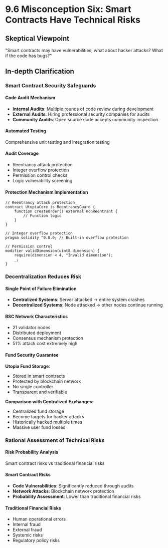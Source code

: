 # 9.6 Misconception Six: Smart Contracts Have Technical Risks

## Skeptical Viewpoint
"Smart contracts may have vulnerabilities, what about hacker attacks? What if the code has bugs?"

## In-depth Clarification

### Smart Contract Security Safeguards

#### Code Audit Mechanism

- **Internal Audits**: Multiple rounds of code review during development
- **External Audits**: Hiring professional security companies for audits
- **Community Audits**: Open source code accepts community inspection

#### Automated Testing

Comprehensive unit testing and integration testing

#### Audit Coverage

- Reentrancy attack protection
- Integer overflow protection
- Permission control checks
- Logic vulnerability screening

#### Protection Mechanism Implementation

```solidity
// Reentrancy attack protection
contract UtopiaCore is ReentrancyGuard {
    function createOrder() external nonReentrant {
        // Function logic
    }
}

// Integer overflow protection
pragma solidity ^0.8.0; // Built-in overflow protection

// Permission control
modifier validDimension(uint8 dimension) {
    require(dimension < 4, "Invalid dimension");
    _;
}
```

### Decentralization Reduces Risk

#### Single Point of Failure Elimination

- **Centralized Systems**: Server attacked → entire system crashes
- **Decentralized Systems**: Node attacked → other nodes continue running

#### BSC Network Characteristics

- 21 validator nodes
- Distributed deployment
- Consensus mechanism protection
- 51% attack cost extremely high

#### Fund Security Guarantee

**Utopia Fund Storage**:

- Stored in smart contracts
- Protected by blockchain network
- No single controller
- Transparent and verifiable

**Comparison with Centralized Exchanges**:

- Centralized fund storage
- Become targets for hacker attacks
- Historically hacked multiple times
- Massive user fund losses

### Rational Assessment of Technical Risks

#### Risk Probability Analysis

Smart contract risks vs traditional financial risks

#### Smart Contract Risks

- **Code Vulnerabilities**: Significantly reduced through audits
- **Network Attacks**: Blockchain network protection
- **Probability Assessment**: Lower than traditional financial risks

#### Traditional Financial Risks

- Human operational errors
- Internal fraud
- External fraud
- Systemic risks
- Regulatory policy risks